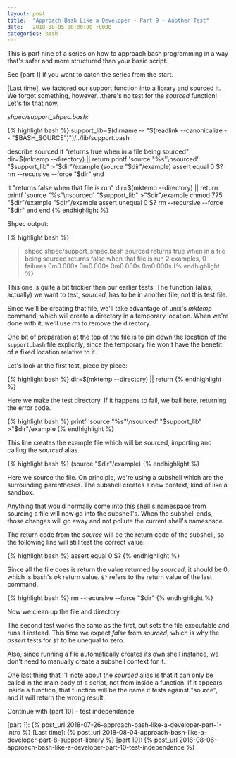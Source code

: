 ```yaml
---
layout: post
title:  "Approach Bash Like a Developer - Part 9 - Another Test"
date:   2018-08-05 00:00:00 +0000
categories: bash
---
```


This is part nine of a series on how to approach bash programming in a
way that's safer and more structured than your basic script.

See [part 1] if you want to catch the series from the start.

[Last time], we factored our support function into a library and sourced
it. We forgot something, however...there's no test for the *sourced*
function!  Let's fix that now.

*shpec/support_shpec.bash:*

{% highlight bash %}
support_lib=$(dirname -- "$(readlink --canonicalize -- "$BASH_SOURCE")")/../lib/support.bash

describe sourced
  it "returns true when in a file being sourced"
    dir=$(mktemp --directory) || return
    printf 'source "%s"\nsourced' "$support_lib"  >"$dir"/example
    (source "$dir"/example)
    assert equal 0 $?
    rm --recursive --force "$dir"
  end

  it "returns false when that file is run"
    dir=$(mktemp --directory) || return
    printf 'source "%s"\nsourced' "$support_lib" >"$dir"/example
    chmod 775 "$dir"/example
    "$dir"/example
    assert unequal 0 $?
    rm --recursive --force "$dir"
  end
end
{% endhighlight %}

Shpec output:

{% highlight bash %}
> shpec shpec/support_shpec.bash
sourced
  returns true when in a file being sourced
  returns false when that file is run
2 examples, 0 failures
0m0.000s 0m0.000s
0m0.000s 0m0.000s
{% endhighlight %}

This one is quite a bit trickier than our earlier tests. The function
(alias, actually) we want to test, *sourced*, has to be in another file,
not this test file.

Since we'll be creating that file, we'll take advantage of unix's
*mktemp* command, which will create a directory in a temporary location.
When we're done with it, we'll use *rm* to remove the directory.

One bit of preparation at the top of the file is to pin down the
location of the `support.bash` file explicitly, since the temporary file
won't have the benefit of a fixed location relative to it.

Let's look at the first test, piece by piece:

{% highlight bash %}
dir=$(mktemp --directory) || return
{% endhighlight %}

Here we make the test directory.  If it happens to fail, we bail here,
returning the error code.

{% highlight bash %}
printf 'source "%s"\nsourced' "$support_lib" >"$dir"/example
{% endhighlight %}

This line creates the example file which will be sourced, importing and
calling the *sourced* alias.

{% highlight bash %}
(source "$dir"/example)
{% endhighlight %}

Here we source the file.  On principle, we're using a subshell which are
the surrounding parentheses.  The subshell creates a new context, kind
of like a sandbox.

Anything that would normally come into this shell's namespace from
sourcing a file will now go into the subshell's.  When the subshell
ends, those changes will go away and not pollute the current shell's
namespace.

The return code from the *source* will be the return code of the
subshell, so the following line will still test the correct value:

{% highlight bash %}
assert equal 0 $?
{% endhighlight %}

Since all the file does is return the value returned by *sourced*, it
should be 0, which is bash's *ok* return value.  `$?` refers to the
return value of the last command.

{% highlight bash %}
rm --recursive --force "$dir"
{% endhighlight %}

Now we clean up the file and directory.

The second test works the same as the first, but sets the file
executable and runs it instead.  This time we expect *false* from
*sourced*, which is why the *assert* tests for `$?` to be unequal to
zero.

Also, since running a file automatically creates its own shell instance,
we don't need to manually create a subshell context for it.

One last thing that I'll note about the *sourced* alias is that it can
only be called in the main body of a script, not from inside a function.
If it appears inside a function, that function will be the name it tests
against "source", and it will return the wrong result.

Continue with [part 10] - test independence

  [part 1]:     {% post_url 2018-07-26-approach-bash-like-a-developer-part-1-intro              %}
  [Last time]:  {% post_url 2018-08-04-approach-bash-like-a-developer-part-8-support-library    %}
  [part 10]:    {% post_url 2018-08-06-approach-bash-like-a-developer-part-10-test-independence %}

